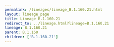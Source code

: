 ```yaml
---
permalink: /lineages/lineage_B.1.160.21.html
layout: lineage_page
title: Lineage B.1.160.21
redirect_to: ../lineage.html?lineage=B.1.160.21
lineage: B.1.160.21
parent: B.1.160
children: ['B.1.160.21']
---
```

